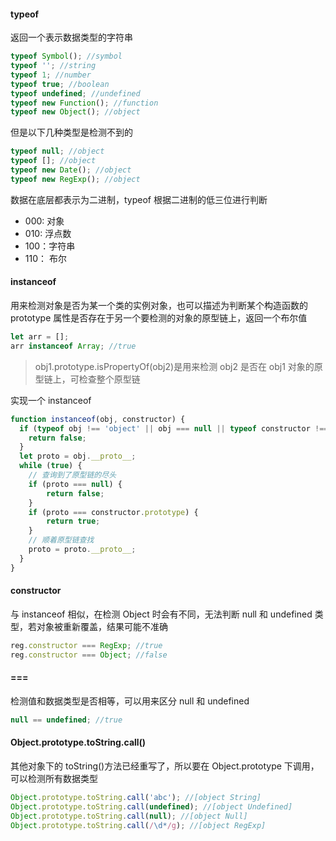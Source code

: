 #### typeof

返回一个表示数据类型的字符串

```javascript
typeof Symbol(); //symbol
typeof ''; //string
typeof 1; //number
typeof true; //boolean
typeof undefined; //undefined
typeof new Function(); //function
typeof new Object(); //object
```

但是以下几种类型是检测不到的

```javascript
typeof null; //object
typeof []; //object
typeof new Date(); //object
typeof new RegExp(); //object
```

数据在底层都表示为二进制，typeof 根据二进制的低三位进行判断

- 000: 对象
- 010: 浮点数
- 100：字符串
- 110： 布尔

#### instanceof

用来检测对象是否为某一个类的实例对象，也可以描述为判断某个构造函数的 prototype 属性是否存在于另一个要检测的对象的原型链上，返回一个布尔值

```javascript
let arr = [];
arr instanceof Array; //true
```

> obj1.prototype.isPropertyOf(obj2)是用来检测 obj2 是否在 obj1 对象的原型链上，可检查整个原型链

实现一个 instanceof

```js
function instanceof(obj, constructor) {
  if (typeof obj !== 'object' || obj === null || typeof constructor !== 'function') {
    return false;
  }
  let proto = obj.__proto__;
  while (true) {
    // 查询到了原型链的尽头
    if (proto === null) {
        return false;
    }
    if (proto === constructor.prototype) {
        return true;
    }
    // 顺着原型链查找
    proto = proto.__proto__;
  }
}
```

#### constructor

与 instanceof 相似，在检测 Object 时会有不同，无法判断 null 和 undefined 类型，若对象被重新覆盖，结果可能不准确

```javascript
reg.constructor === RegExp; //true
reg.constructor === Object; //false
```

#### ===

检测值和数据类型是否相等，可以用来区分 null 和 undefined

```javascript
null == undefined; //true
```

#### Object.prototype.toString.call()

其他对象下的 toString()方法已经重写了，所以要在 Object.prototype 下调用，可以检测所有数据类型

```javascript
Object.prototype.toString.call('abc'); //[object String]
Object.prototype.toString.call(undefined); //[object Undefined]
Object.prototype.toString.call(null); //[object Null]
Object.prototype.toString.call(/\d*/g); //[object RegExp]
```
